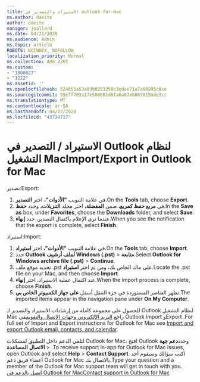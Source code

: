 ```yaml
---
title: الاستيراد والتصدير في outlook-for-mac
ms.author: daeite
author: daeite
manager: joallard
ms.date: 04/21/2020
ms.audience: Admin
ms.topic: article
ROBOTS: NOINDEX, NOFOLLOW
localization_priority: Normal
ms.collection: Adm_O365
ms.custom:
- "1800027"
- "1222"
ms.assetid: ''
ms.openlocfilehash: 524053a53a8390253259c3edae71a7a60995c8ce
ms.sourcegitcommit: 55eff703a17e500681d8fa6a87eb067019ade3cc
ms.translationtype: MT
ms.contentlocale: ar-SA
ms.lasthandoff: 04/22/2020
ms.locfileid: "43724717"
---
```

# <a name="importexport-in-outlook-for-mac"></a><span data-ttu-id="b86ff-102">الاستيراد / التصدير في Outlook لنظام التشغيل Mac</span><span class="sxs-lookup"><span data-stu-id="b86ff-102">Import/Export in Outlook for Mac</span></span> 

<span data-ttu-id="b86ff-103">تصدير:</span><span class="sxs-lookup"><span data-stu-id="b86ff-103">Export:</span></span>
1. <span data-ttu-id="b86ff-104">في علامة التبويب **"الأدوات"،** اختر **التصدير**.</span><span class="sxs-lookup"><span data-stu-id="b86ff-104">On the **Tools** tab, choose **Export**.</span></span>
2. <span data-ttu-id="b86ff-105">في **مربع حفظ كمربع،** ضمن **المفضلة،** اختر مجلد **التنزيلات،** وحدد **حفظ**.</span><span class="sxs-lookup"><span data-stu-id="b86ff-105">In the **Save as** box, under **Favorites**, choose the **Downloads** folder, and select **Save**.</span></span>
3. <span data-ttu-id="b86ff-106">عندما ترى الإعلام باكتمال التصدير، حدد **إنهاء**.</span><span class="sxs-lookup"><span data-stu-id="b86ff-106">When you see the notification that the export is complete, select **Finish**.</span></span>

<span data-ttu-id="b86ff-107">استيراد:</span><span class="sxs-lookup"><span data-stu-id="b86ff-107">Import:</span></span>
1. <span data-ttu-id="b86ff-108">في علامة التبويب **"الأدوات"،** اختر **استيراد**.</span><span class="sxs-lookup"><span data-stu-id="b86ff-108">On the **Tools** tab, choose **Import**.</span></span>
2. <span data-ttu-id="b86ff-109">حدد **Outlook لملف أرشيف Windows (.pst)** > **متابعة**.</span><span class="sxs-lookup"><span data-stu-id="b86ff-109">Select **Outlook for Windows archive file (.pst)** > **Continue**.</span></span>
3. <span data-ttu-id="b86ff-110">تحديد موقع ملف .pst على ماك الخاص بك، ومن ثم اختر **استيراد**.</span><span class="sxs-lookup"><span data-stu-id="b86ff-110">Locate the .pst file on your Mac, and then choose **Import**.</span></span>
4. <span data-ttu-id="b86ff-111">عند اكتمال عملية الاستيراد، اختر **إنهاء**.</span><span class="sxs-lookup"><span data-stu-id="b86ff-111">When the import process is complete, choose **Finish**.</span></span>
5. <span data-ttu-id="b86ff-112">تظهر العناصر المستوردة في جزء التنقل أسفل **على جهاز الكمبيوتر الخاص بي**.</span><span class="sxs-lookup"><span data-stu-id="b86ff-112">The imported items appear in the navigation pane under **On My Computer**.</span></span>

<span data-ttu-id="b86ff-113">للحصول على مجموعة كاملة من إرشادات الاستيراد والتصدير لـ Outlook لنظام التشغيل Mac راجع [البريد الإلكتروني وجهات الاتصال والتقويم](https://support.office.com/article/92577192-3881-4502-b79d-c3bbada6c8ef#ID0EAACAAA=Mac)في Outlook Import وExport .</span><span class="sxs-lookup"><span data-stu-id="b86ff-113">For full set of Import and Export instructions for Outlook for Mac see [Import and export Outlook email, contacts, and calendar](https://support.office.com/article/92577192-3881-4502-b79d-c3bbada6c8ef#ID0EAACAAA=Mac).</span></span> 

<span data-ttu-id="b86ff-114">لتلقي الدعم داخل التطبيق لمشكلات Outlook for Mac، افتح Outlook وحدد**دعم جهة الاتصال** **المساعدة** > .</span><span class="sxs-lookup"><span data-stu-id="b86ff-114">To receive support in-app for Outlook for Mac issues, open Outlook and select **Help** > **Contact Support**.</span></span> <span data-ttu-id="b86ff-115">اكتب سؤالك وسيقوم أحد أعضاء فريق دعم Outlook for Mac بالاتصال بك.</span><span class="sxs-lookup"><span data-stu-id="b86ff-115">Type your question and a member of the Outlook for Mac support team will get in touch with you.</span></span> [<span data-ttu-id="b86ff-116">اتصل بالدعم في Outlook for Mac</span><span class="sxs-lookup"><span data-stu-id="b86ff-116">Contact support in Outlook for Mac</span></span>](https://go.microsoft.com/fwlink/?linkid=2002400&clcid=0x409)